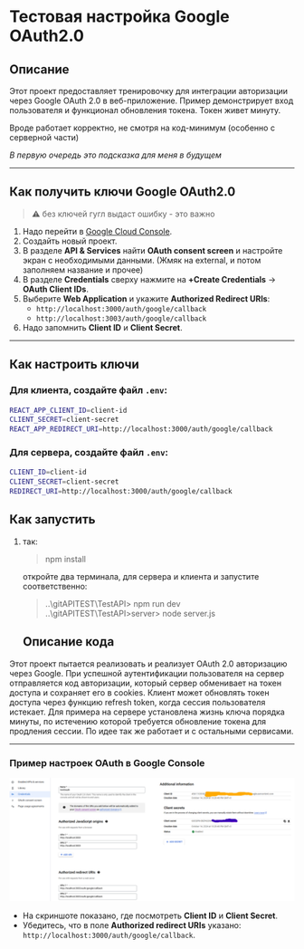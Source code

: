 # Тестовая настройка Google OAuth2.0

## Описание

Этот проект предоставляет тренировочку для интеграции авторизации через Google OAuth 2.0 в веб-приложение. Пример демонстрирует вход пользователя и функционал обновления токена. Токен живет минуту.

Вроде работает корректно, не смотря на код-минимум (особенно с серверной части)

_В первую очередь это подсказка для меня в будущем_

---

## Как получить ключи Google OAuth2.0

> ⚠️ без ключей гугл выдаст ошибку - это важно

1. Надо перейти в [Google Cloud Console](https://console.cloud.google.com/).
2. Создайть новый проект.
3. В разделе **API & Services** найти **OAuth consent screen** и настройте экран с необходимыми данными. (Жмяк на external, и потом заполняем название и прочее)
4. В разделе **Credentials** сверху нажмите на **+Create Credentials** → **OAuth Client IDs**.
5. Выберите **Web Application** и укажите **Authorized Redirect URIs**:
   - `http://localhost:3000/auth/google/callback`
   - `http://localhost:3003/auth/google/callback`
6. Надо запомнить **Client ID** и **Client Secret**.

---

## Как настроить ключи

### Для клиента, создайте файл `.env`:

```bash
REACT_APP_CLIENT_ID=client-id
CLIENT_SECRET=client-secret
REACT_APP_REDIRECT_URI=http://localhost:3000/auth/google/callback
```

### Для сервера, создайте файл `.env`:

```bash
CLIENT_ID=client-id
CLIENT_SECRET=client-secret
REDIRECT_URI=http://localhost:3000/auth/google/callback
```

## Как запустить

1. так:

   > npm install

   откройте два терминала, для сервера и клиента и запустите соответственно:

   > ..\gitAPITEST\TestAPI> npm run dev
   > ..\gitAPITEST\TestAPI>server> node server.js

   ## Описание кода

Этот проект пытается реализовать и реализует OAuth 2.0 авторизацию через Google. При успешной аутентификации пользователя на сервер отправляется код авторизации, который сервер обменивает на токен доступа и сохраняет его в cookies. Клиент может обновлять токен доступа через функцию refresh token, когда сессия пользователя истекает. Для примера на сервере установлена жизнь ключа порядка минуты, по истечению которой требуется обновление токена для продления сессии. По идее так же работает и с остальными сервисами.

---

### Пример настроек OAuth в Google Console

![Google OAuth Настройки](./rSrc/googleKeys.png)

- На скриншоте показано, где посмотреть **Client ID** и **Client Secret**.
- Убедитесь, что в поле **Authorized redirect URIs** указано: `http://localhost:3000/auth/google/callback`.
